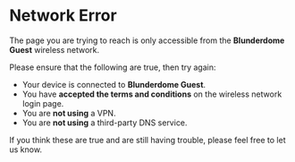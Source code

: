 # Network Error

The page you are trying to reach is only accessible from the **Blunderdome Guest** wireless network.

Please ensure that the following are true, then try again:

- Your device is connected to **Blunderdome Guest**.
- You have **accepted the terms and conditions** on the wireless network login page.
- You are **not using** a VPN.
- You are **not using** a third-party DNS service.

If you think these are true and are still having trouble, please feel free to let us know.
